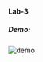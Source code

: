 #### Lab-3

##### Demo:

![demo](https://github.com/PuscasDumitru/FAF.CS16.1-Cryptography-and-Cybersecurity-LABS/blob/main/LAB_3/lab3.gif)

